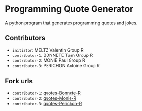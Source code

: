# Programming Quote Generator

A python program that generates programming quotes and jokes.

## Contributors
- `initiator`: MELTZ Valentin Group R
- `contributor-1`: BONNETE Tuan Group R
- `contributor-2`: MONIE Paul Group R
- `contributor-3`: PERICHON Antoine Group R 

## Fork urls
- `contributor-1`: [quotes-Bonnete-R](url-1)
- `contributor-2`: [quotes-Monie-R](https://github.com/Z3rbe/quotes-Monie-R.git)
- `contributor-3`: [quotes-Perichon-R](url-3)
